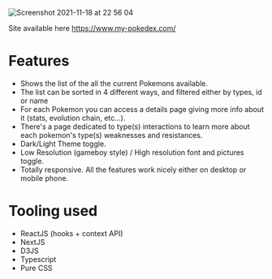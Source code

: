 ![Screenshot 2021-11-18 at 22 56 04](https://user-images.githubusercontent.com/8859666/142503260-ee67da75-3c5e-48bd-af80-7dc6c4bdeeb1.png)


Site available here https://www.my-pokedex.com/

# Features

* Shows the list of the all the current Pokemons available.
* The list can be sorted in 4 different ways, and filtered either by types, id or name
* For each Pokemon you can access a details page giving more info about it (stats, evolution chain, etc...).
* There's a page dedicated to type(s) interactions to learn more about each pokemon's type(s) weaknesses and resistances.
* Dark/Light Theme toggle.
* Low Resolution (gameboy style) / High resolution font and pictures toggle.
* Totally responsive. All the features work nicely either on desktop or mobile phone.

# Tooling used

* ReactJS (hooks + context API)
* NextJS
* D3JS
* Typescript
* Pure CSS



